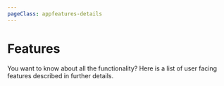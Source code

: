 ```yaml
---
pageClass: appfeatures-details
---
```


# Features

You want to know about all the functionality? Here is a list of user facing features described in further details.

<div class="content columns mt-4">
    <AppFeatureDetails />
</div>
